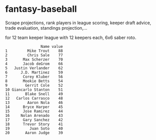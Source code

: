 # fantasy-baseball
Scrape projections, rank players in league scoring, keeper draft advice, trade evaluation, standings projection,...

for 12 team keeper league with 12 keepers each, 6x6 saber roto.
```
                Name value
1         Mike Trout    88
2         Chris Sale    77
3       Max Scherzer    70
4       Jacob deGrom    66
5   Justin Verlander    62
6      J.D. Martinez    59
7       Corey Kluber    56
8       Mookie Betts    54
9        Gerrit Cole    52
10 Giancarlo Stanton    51
11       Blake Snell    49
12   Carlos Carrasco    48
13        Aaron Nola    46
14      Bryce Harper    45
15      Jose Ramirez    44
16     Nolan Arenado    43
17      Gary Sanchez    42
18      Trevor Story    41
19         Juan Soto    40
20       Aaron Judge    39
```
